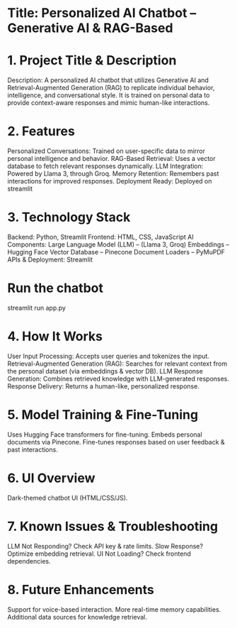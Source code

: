 
# Title: Personalized AI Chatbot – Generative AI & RAG-Based
# 1. Project Title & Description
Description:
A personalized AI chatbot that utilizes Generative AI and Retrieval-Augmented Generation (RAG) to replicate individual behavior, intelligence, and conversational style. It is trained on personal data to provide context-aware responses and mimic human-like interactions.

# 2. Features
Personalized Conversations: Trained on user-specific data to mirror personal intelligence and behavior.
RAG-Based Retrieval: Uses a vector database to fetch relevant responses dynamically.
LLM Integration: Powered by Llama 3, through Groq.
Memory Retention: Remembers past interactions for improved responses.
Deployment Ready: Deployed on streamlit
# 3. Technology Stack
Backend: Python, Streamlit
Frontend: HTML, CSS, JavaScript
AI Components:
Large Language Model (LLM) – (Llama 3, Groq)
Embeddings – Hugging Face 
Vector Database – Pinecone 
Document Loaders – PyMuPDF
APIs & Deployment: Streamlit

# Run the chatbot
streamlit run app.py  

# 4. How It Works
User Input Processing:
Accepts user queries and tokenizes the input.
Retrieval-Augmented Generation (RAG):
Searches for relevant context from the personal dataset (via embeddings & vector DB).
LLM Response Generation:
Combines retrieved knowledge with LLM-generated responses.
Response Delivery:
Returns a human-like, personalized response.
# 5. Model Training & Fine-Tuning
Uses Hugging Face transformers for fine-tuning.
Embeds personal documents via Pinecone.
Fine-tunes responses based on user feedback & past interactions.

# 6. UI Overview
Dark-themed chatbot UI (HTML/CSS/JS).

# 7. Known Issues & Troubleshooting
LLM Not Responding? Check API key & rate limits.
Slow Response? Optimize embedding retrieval.
UI Not Loading? Check frontend dependencies.
# 8. Future Enhancements
Support for voice-based interaction.
More real-time memory capabilities.
Additional data sources for knowledge retrieval.
